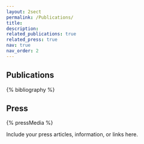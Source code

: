 ```yaml
---
layout: 2sect
permalink: /Publications/
title:
description:
related_publications: true
related_press: true
nav: true
nav_order: 2
---
```


<!-- _pages/publications.md -->
<div class="publications">
    <h2>Publications</h2>
{% bibliography %}
</div>


<div class="press">
    <h2>Press</h2>
  <!-- Add your press-related content here -->
    {% pressMedia %}

  <p>Include your press articles, information, or links here.</p>
</div>
